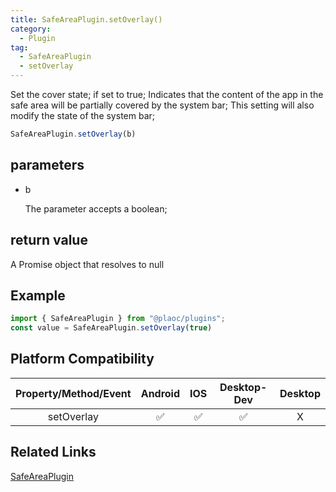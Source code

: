 ```yaml
---
title: SafeAreaPlugin.setOverlay()
category:
  - Plugin
tag:
  - SafeAreaPlugin
  - setOverlay 
---
```


Set the cover state;
if set to true;
Indicates that the content of the app in the safe area will be partially covered by the system bar;
This setting will also modify the state of the system bar;

```js
SafeAreaPlugin.setOverlay(b)
```

## parameters

  - b

    The parameter accepts a boolean;


## return value

  A Promise object that resolves to null

## Example
```js
import { SafeAreaPlugin } from "@plaoc/plugins";
const value = SafeAreaPlugin.setOverlay(true)
```


## Platform Compatibility

| Property/Method/Event| Android | IOS | Desktop-Dev | Desktop |
|:--------------------:|:-------:|:---:|:-----------:|:-------:|
| setOverlay           | ✅      | ✅  | ✅          | X       |

## Related Links

[SafeAreaPlugin](./index.md)


